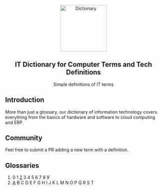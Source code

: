 <div align="center">
  <img src="https://wiki.js.org/img/nolan-literature.2917af16.svg" width="150" alt="Dictionary">
  <!-- Image From Wiki.js -->
  <h2>IT Dictionary for Computer Terms and Tech Definitions </h2>
  <p align="center">Simple definitions of IT terms</p>
</div>

## Introduction  
More than just a glossary, our dictionary of information technology covers everything from the basics of hardware and software to cloud computing and ERP.   

## Community
Feel free to submit a PR adding a new term with a definition.

## Glossaries
1. 0 1 [2](2/README.md) 3 4 5 6 7 8 9
2. [A](A/README.md) B C D E F G H I J K L M N O P Q R S T
